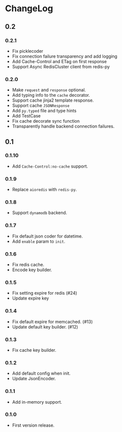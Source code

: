 # ChangeLog

## 0.2

### 0.2.1
- Fix picklecoder
- Fix connection failure transparency and add logging
- Add Cache-Control and ETag on first response
- Support Async RedisCluster client from redis-py

### 0.2.0

- Make `request` and `response` optional.
- Add typing info to the `cache` decorator.
- Support cache jinja2 template response.
- Support cache `JSONResponse`
- Add `py.typed` file and type hints
- Add TestCase
- Fix cache decorate sync function
- Transparently handle backend connection failures.

## 0.1

### 0.1.10

- Add `Cache-Control:no-cache` support.

### 0.1.9

- Replace `aioredis` with `redis-py`.

### 0.1.8

- Support `dynamodb` backend.

### 0.1.7

- Fix default json coder for datetime.
- Add `enable` param to `init`.

### 0.1.6

- Fix redis cache.
- Encode key builder.

### 0.1.5

- Fix setting expire for redis (#24)
- Update expire key

### 0.1.4

- Fix default expire for memcached. (#13)
- Update default key builder. (#12)

### 0.1.3

- Fix cache key builder.

### 0.1.2

- Add default config when init.
- Update JsonEncoder.

### 0.1.1

- Add in-memory support.

### 0.1.0

- First version release.
